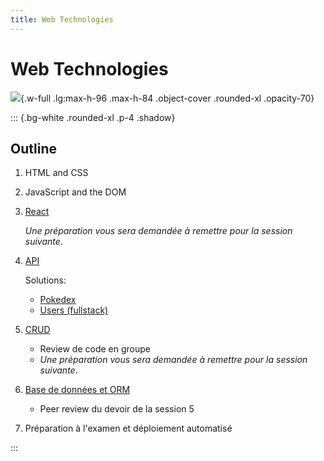 ```yaml
---
title: Web Technologies
---
```


# Web Technologies

![](/images/LW3L.png){.w-full .lg:max-h-96 .max-h-84 .object-cover .rounded-xl .opacity-70}

::: {.bg-white .rounded-xl .p-4 .shadow}

## Outline

1. HTML and CSS

2. JavaScript and the DOM

3. [React](/LW3L/slides/03-react)

   *Une préparation vous sera demandée à remettre pour la session suivante*.

4. [API](/LW3L/slides/04-api)

   Solutions:

   - [Pokedex](/LW3L/solutions/pokedex)
   - [Users (fullstack)](/LW3L/solutions/users)

5. [CRUD](/LW3L/slides/05-crud)

   - Review de code en groupe
   - *Une préparation vous sera demandée à remettre pour la session suivante*.

6. [Base de données et ORM](/LW3L/slides/06-database)

   - Peer review du devoir de la session 5

7. Préparation à l'examen et déploiement automatisé

:::